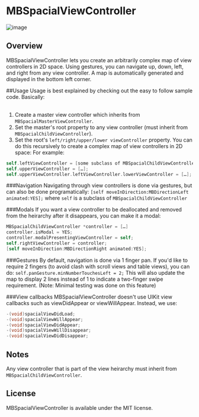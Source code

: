# MBSpacialViewController

![image](https://github.com/mobitar/MBSpacialViewController/blob/gh/demo.gif?raw=true)

## Overview
MBSpacialViewController lets you create an arbitrarily complex map of view controllers in 2D space. Using gestures, you can navigate up, down, left, and right from any view controller. A map is automatically generated and displayed in the bottom left corner.

##Usage
Usage is best explained by checking out the easy to follow sample code. Basically:</b><br><br>
1. Create a master view controller which inherits from ```MBSpacialMasterViewController```.<br>
2. Set the master's root property to any view controller (must inherit from ```MBSpacialChildViewController```).<br>
3. Set the root's ```left/right/upper/lower viewController``` property. You can do this recursively to create a complex map of view controllers in 2D space: For example:
``` objective-c
self.leftViewController = [some subclass of MBSpacialChildViewController];
self.upperViewController = […];
self.upperViewController.leftViewController.lowerViewController = […];
```
###Navigation
Navigating through view controllers is done via gestures, but can also be done programatically:
```[self moveInDirection:MBDirectionLeft animated:YES];``` where ```self``` is a subclass of ```MBSpacialChildViewController```

###Modals
If you want a view controller to be deallocated and removed from the heirarchy after it disappears, you can make it a modal:
``` objective-c
MBSpacialChildViewController *controller = […]
controller.isModal = YES;
controller.modalPresentingViewController = self;
self.rightViewController = controller;
[self moveInDirection:MBDirectionRight animated:YES];
```

###Gestures
By default, navigation is done via 1 finger pan. If you'd like to require 2 fingers (to avoid clash with scroll views and table views), you can do:
```self.panGesture.minNumberTouchesLeft = 2;```
This will also update the map to display 2 lines instead of 1 to indicate a two-finger swipe requirement.
(Note: Minimal testing was done on this feature)

###View callbacks
MBSpacialViewController doesn't use UIKit view callbacks such as viewDidAppear or viewWillAppear. Instead, we use:
``` objective-c
-(void)spacialViewDidLoad;
-(void)spacialViewWillAppear;
-(void)spacialViewDidAppear;
-(void)spacialViewWillDisappear;
-(void)spacialViewDidDisappear;
```

## Notes
Any view controller that is part of the view heirarchy must inherit from ```MBSpacialChildViewController```.

## License
MBSpacialViewController is available under the MIT license.
